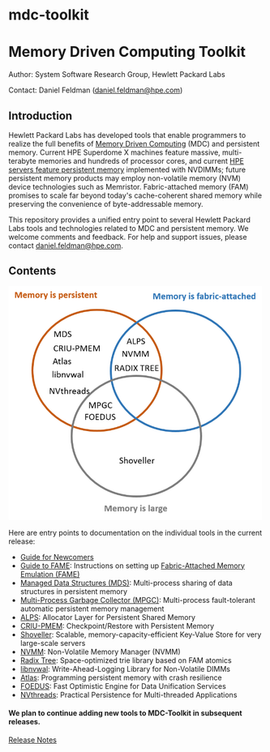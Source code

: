 # mdc-toolkit

# Memory Driven Computing Toolkit

Author:  System Software Research Group, Hewlett Packard Labs

Contact: Daniel Feldman (daniel.feldman@hpe.com)

## Introduction

Hewlett Packard Labs has developed tools that enable
programmers to realize the full benefits of
[Memory Driven Computing](https://www.labs.hpe.com/next-next/mdc) (MDC) and persistent memory.  Current
HPE Superdome X machines feature massive, multi-terabyte memories and hundreds of
processor cores, and current [HPE servers feature persistent
memory](https://www.hpe.com/us/en/servers/persistent-memory.html)
implemented with NVDIMMs; future persistent memory products may employ
non-volatile memory (NVM) device technologies such as Memristor.
Fabric-attached memory (FAM) promises to scale far beyond today's
cache-coherent shared memory while preserving the convenience of
byte-addressable memory.

This repository provides a unified entry point to several Hewlett
Packard Labs tools and technologies related to MDC and persistent memory. 
We welcome comments and feedback. For help and support issues, please contact daniel.feldman@hpe.com.

## Contents

<img src="mdc.png" width="500">

Here are entry points to documentation on the individual tools in the current release:

- [Guide for Newcomers](guide.md)
- [Guide to FAME](guide-FAME.md): Instructions on setting up [Fabric-Attached Memory Emulation (FAME)](https://github.com/FabricAttachedMemory)
- [Managed Data Structures (MDS)](README-MDS.md): Multi-process sharing of data structures in persistent memory
- [Multi-Process Garbage Collector (MPGC)](README-MPGC.md): Multi-process fault-tolerant automatic persistent memory management
- [ALPS](README-ALPS.md): Allocator Layer for Persistent Shared Memory
- [CRIU-PMEM](README-CRIU-PMEM.md): Checkpoint/Restore with Persistent Memory 
- [Shoveller](README-Shoveller.md): Scalable, memory-capacity-efficient Key-Value Store for very large-scale servers 
- [NVMM](README-NVMM.md): Non-Volatile Memory Manager (NVMM)
- [Radix Tree](README-Radix-Tree.md): Space-optimized trie library based on FAM atomics
- [libnvwal](README-libnvwal.md): Write-Ahead-Logging Library for Non-Volatile DIMMs
- [Atlas](README-Atlas.md): Programming persistent memory with crash resilience
- [FOEDUS](README-FOEDUS.md): Fast Optimistic Engine for Data Unification Services
- [NVthreads](README-NVthreads.md): Practical Persistence for Multi-threaded Applications

#### We plan to continue adding new tools to MDC-Toolkit in subsequent releases.
[Release Notes](release-notes.md)
